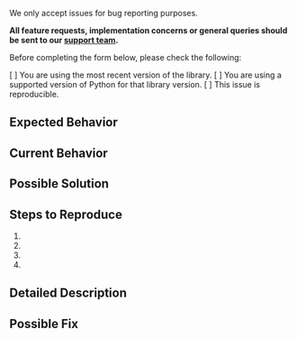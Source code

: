 We only accept issues for bug reporting purposes. 

**All feature requests, implementation concerns or general queries should be sent to our [support team](https://support.urbanairship.com/).**

Before completing the form below, please check the following:

[ ] You are using the most recent version of the library. 
[ ] You are using a supported version of Python for that library version. 
[ ] This issue is reproducible. 

## Expected Behavior
<!--- Tell us what should happen -->

## Current Behavior
<!--- Tell us what happens instead of the expected behavior -->

## Possible Solution
<!--- Not required, but gives us a place to begin investigating -->

## Steps to Reproduce
<!--- Provide a link to a live example, or an unambiguous set of steps to -->
<!--- reproduce this bug. Include your implementation code if possible and relevant -->
1.
2.
3.
4.

## Detailed Description
<!--- Provide a detailed description. If possible full logs showing the behavior.-->

## Possible Fix
<!--- Not required, but suggest your possible solution if possible. -->
<!--  If your fix is known to work, we accept pull requests with a completed contribution agreement. -->